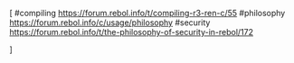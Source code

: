 [
    #compiling https://forum.rebol.info/t/compiling-r3-ren-c/55
    #philosophy https://forum.rebol.info/c/usage/philosophy
    #security https://forum.rebol.info/t/the-philosophy-of-security-in-rebol/172

]
